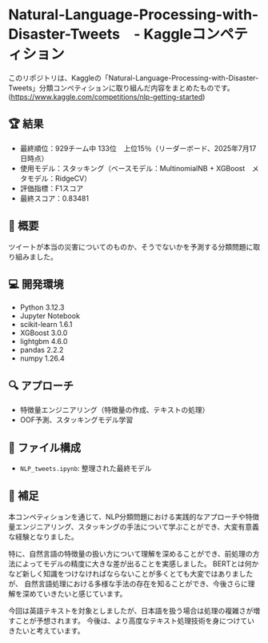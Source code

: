 # Natural-Language-Processing-with-Disaster-Tweets　- Kaggleコンペティション

このリポジトリは、Kaggleの「Natural-Language-Processing-with-Disaster-Tweets」分類コンペティションに取り組んだ内容をまとめたものです。
(https://www.kaggle.com/competitions/nlp-getting-started)

## 🏆 結果
- 最終順位：929チーム中 133位　上位15％（リーダーボード、2025年7月17日時点）
- 使用モデル：スタッキング（ベースモデル：MultinomialNB + XGBoost　メタモデル：RidgeCV）
- 評価指標：F1スコア
- 最終スコア：0.83481

## 📄 概要
ツイートが本当の災害についてのものか、そうでないかを予測する分類問題に取り組みました。

## 💻 開発環境
- Python 3.12.3
- Jupyter Notebook
- scikit-learn 1.6.1
- XGBoost 3.0.0
- lightgbm 4.6.0
- pandas 2.2.2
- numpy  1.26.4

## 🔍 アプローチ
- 特徴量エンジニアリング（特徴量の作成、テキストの処理）
- OOF予測、スタッキングモデル学習

## 📁 ファイル構成
- `NLP_tweets.ipynb`: 整理された最終モデル

## 📝 補足
本コンペティションを通じて、NLP分類問題における実践的なアプローチや特徴量エンジニアリング、スタッキングの手法について学ぶことができ、大変有意義な経験となりました。

特に、自然言語の特徴量の扱い方について理解を深めることができ、前処理の方法によってモデルの精度に大きな差が出ることを実感しました。
BERTとは何かなど新しく知識をつけなければならないことが多くとても大変ではありましたが、
自然言語処理における多様な手法の存在を知ることができ、今後さらに理解を深めていきたいと感じています。

今回は英語テキストを対象としましたが、日本語を扱う場合は処理の複雑さが増すことが予想されます。
今後は、より高度なテキスト処理技術を身につけていきたいと考えています。

